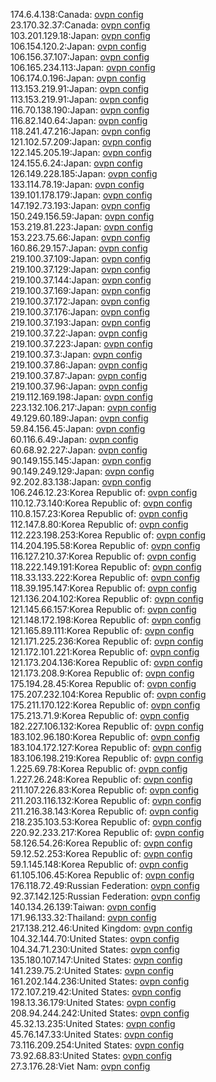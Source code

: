 174.6.4.138:Canada: [ovpn config](vpn/174_6_4_138.ovpn)  
23.170.32.37:Canada: [ovpn config](vpn/23_170_32_37.ovpn)  
103.201.129.18:Japan: [ovpn config](vpn/103_201_129_18.ovpn)  
106.154.120.2:Japan: [ovpn config](vpn/106_154_120_2.ovpn)  
106.156.37.107:Japan: [ovpn config](vpn/106_156_37_107.ovpn)  
106.165.234.113:Japan: [ovpn config](vpn/106_165_234_113.ovpn)  
106.174.0.196:Japan: [ovpn config](vpn/106_174_0_196.ovpn)  
113.153.219.91:Japan: [ovpn config](vpn/113_153_219_91.ovpn)  
113.153.219.91:Japan: [ovpn config](vpn/113_153_219_91.ovpn)  
116.70.138.190:Japan: [ovpn config](vpn/116_70_138_190.ovpn)  
116.82.140.64:Japan: [ovpn config](vpn/116_82_140_64.ovpn)  
118.241.47.216:Japan: [ovpn config](vpn/118_241_47_216.ovpn)  
121.102.57.209:Japan: [ovpn config](vpn/121_102_57_209.ovpn)  
122.145.205.19:Japan: [ovpn config](vpn/122_145_205_19.ovpn)  
124.155.6.24:Japan: [ovpn config](vpn/124_155_6_24.ovpn)  
126.149.228.185:Japan: [ovpn config](vpn/126_149_228_185.ovpn)  
133.114.78.19:Japan: [ovpn config](vpn/133_114_78_19.ovpn)  
139.101.178.179:Japan: [ovpn config](vpn/139_101_178_179.ovpn)  
147.192.73.193:Japan: [ovpn config](vpn/147_192_73_193.ovpn)  
150.249.156.59:Japan: [ovpn config](vpn/150_249_156_59.ovpn)  
153.219.81.223:Japan: [ovpn config](vpn/153_219_81_223.ovpn)  
153.223.75.66:Japan: [ovpn config](vpn/153_223_75_66.ovpn)  
160.86.29.157:Japan: [ovpn config](vpn/160_86_29_157.ovpn)  
219.100.37.109:Japan: [ovpn config](vpn/219_100_37_109.ovpn)  
219.100.37.129:Japan: [ovpn config](vpn/219_100_37_129.ovpn)  
219.100.37.144:Japan: [ovpn config](vpn/219_100_37_144.ovpn)  
219.100.37.169:Japan: [ovpn config](vpn/219_100_37_169.ovpn)  
219.100.37.172:Japan: [ovpn config](vpn/219_100_37_172.ovpn)  
219.100.37.176:Japan: [ovpn config](vpn/219_100_37_176.ovpn)  
219.100.37.193:Japan: [ovpn config](vpn/219_100_37_193.ovpn)  
219.100.37.22:Japan: [ovpn config](vpn/219_100_37_22.ovpn)  
219.100.37.223:Japan: [ovpn config](vpn/219_100_37_223.ovpn)  
219.100.37.3:Japan: [ovpn config](vpn/219_100_37_3.ovpn)  
219.100.37.86:Japan: [ovpn config](vpn/219_100_37_86.ovpn)  
219.100.37.87:Japan: [ovpn config](vpn/219_100_37_87.ovpn)  
219.100.37.96:Japan: [ovpn config](vpn/219_100_37_96.ovpn)  
219.112.169.198:Japan: [ovpn config](vpn/219_112_169_198.ovpn)  
223.132.106.217:Japan: [ovpn config](vpn/223_132_106_217.ovpn)  
49.129.60.189:Japan: [ovpn config](vpn/49_129_60_189.ovpn)  
59.84.156.45:Japan: [ovpn config](vpn/59_84_156_45.ovpn)  
60.116.6.49:Japan: [ovpn config](vpn/60_116_6_49.ovpn)  
60.68.92.227:Japan: [ovpn config](vpn/60_68_92_227.ovpn)  
90.149.155.145:Japan: [ovpn config](vpn/90_149_155_145.ovpn)  
90.149.249.129:Japan: [ovpn config](vpn/90_149_249_129.ovpn)  
92.202.83.138:Japan: [ovpn config](vpn/92_202_83_138.ovpn)  
106.246.12.23:Korea Republic of: [ovpn config](vpn/106_246_12_23.ovpn)  
110.12.73.140:Korea Republic of: [ovpn config](vpn/110_12_73_140.ovpn)  
110.8.157.23:Korea Republic of: [ovpn config](vpn/110_8_157_23.ovpn)  
112.147.8.80:Korea Republic of: [ovpn config](vpn/112_147_8_80.ovpn)  
112.223.198.253:Korea Republic of: [ovpn config](vpn/112_223_198_253.ovpn)  
114.204.195.58:Korea Republic of: [ovpn config](vpn/114_204_195_58.ovpn)  
116.127.210.37:Korea Republic of: [ovpn config](vpn/116_127_210_37.ovpn)  
118.222.149.191:Korea Republic of: [ovpn config](vpn/118_222_149_191.ovpn)  
118.33.133.222:Korea Republic of: [ovpn config](vpn/118_33_133_222.ovpn)  
118.39.195.147:Korea Republic of: [ovpn config](vpn/118_39_195_147.ovpn)  
121.136.204.102:Korea Republic of: [ovpn config](vpn/121_136_204_102.ovpn)  
121.145.66.157:Korea Republic of: [ovpn config](vpn/121_145_66_157.ovpn)  
121.148.172.198:Korea Republic of: [ovpn config](vpn/121_148_172_198.ovpn)  
121.165.89.111:Korea Republic of: [ovpn config](vpn/121_165_89_111.ovpn)  
121.171.225.236:Korea Republic of: [ovpn config](vpn/121_171_225_236.ovpn)  
121.172.101.221:Korea Republic of: [ovpn config](vpn/121_172_101_221.ovpn)  
121.173.204.136:Korea Republic of: [ovpn config](vpn/121_173_204_136.ovpn)  
121.173.208.9:Korea Republic of: [ovpn config](vpn/121_173_208_9.ovpn)  
175.194.28.45:Korea Republic of: [ovpn config](vpn/175_194_28_45.ovpn)  
175.207.232.104:Korea Republic of: [ovpn config](vpn/175_207_232_104.ovpn)  
175.211.170.122:Korea Republic of: [ovpn config](vpn/175_211_170_122.ovpn)  
175.213.71.9:Korea Republic of: [ovpn config](vpn/175_213_71_9.ovpn)  
182.227.106.132:Korea Republic of: [ovpn config](vpn/182_227_106_132.ovpn)  
183.102.96.180:Korea Republic of: [ovpn config](vpn/183_102_96_180.ovpn)  
183.104.172.127:Korea Republic of: [ovpn config](vpn/183_104_172_127.ovpn)  
183.106.198.219:Korea Republic of: [ovpn config](vpn/183_106_198_219.ovpn)  
1.225.69.78:Korea Republic of: [ovpn config](vpn/1_225_69_78.ovpn)  
1.227.26.248:Korea Republic of: [ovpn config](vpn/1_227_26_248.ovpn)  
211.107.226.83:Korea Republic of: [ovpn config](vpn/211_107_226_83.ovpn)  
211.203.116.132:Korea Republic of: [ovpn config](vpn/211_203_116_132.ovpn)  
211.216.38.143:Korea Republic of: [ovpn config](vpn/211_216_38_143.ovpn)  
218.235.103.53:Korea Republic of: [ovpn config](vpn/218_235_103_53.ovpn)  
220.92.233.217:Korea Republic of: [ovpn config](vpn/220_92_233_217.ovpn)  
58.126.54.26:Korea Republic of: [ovpn config](vpn/58_126_54_26.ovpn)  
59.12.52.253:Korea Republic of: [ovpn config](vpn/59_12_52_253.ovpn)  
59.1.145.148:Korea Republic of: [ovpn config](vpn/59_1_145_148.ovpn)  
61.105.106.45:Korea Republic of: [ovpn config](vpn/61_105_106_45.ovpn)  
176.118.72.49:Russian Federation: [ovpn config](vpn/176_118_72_49.ovpn)  
92.37.142.125:Russian Federation: [ovpn config](vpn/92_37_142_125.ovpn)  
140.134.26.139:Taiwan: [ovpn config](vpn/140_134_26_139.ovpn)  
171.96.133.32:Thailand: [ovpn config](vpn/171_96_133_32.ovpn)  
217.138.212.46:United Kingdom: [ovpn config](vpn/217_138_212_46.ovpn)  
104.32.144.70:United States: [ovpn config](vpn/104_32_144_70.ovpn)  
104.34.71.230:United States: [ovpn config](vpn/104_34_71_230.ovpn)  
135.180.107.147:United States: [ovpn config](vpn/135_180_107_147.ovpn)  
141.239.75.2:United States: [ovpn config](vpn/141_239_75_2.ovpn)  
161.202.144.236:United States: [ovpn config](vpn/161_202_144_236.ovpn)  
172.107.219.42:United States: [ovpn config](vpn/172_107_219_42.ovpn)  
198.13.36.179:United States: [ovpn config](vpn/198_13_36_179.ovpn)  
208.94.244.242:United States: [ovpn config](vpn/208_94_244_242.ovpn)  
45.32.13.235:United States: [ovpn config](vpn/45_32_13_235.ovpn)  
45.76.147.33:United States: [ovpn config](vpn/45_76_147_33.ovpn)  
73.116.209.254:United States: [ovpn config](vpn/73_116_209_254.ovpn)  
73.92.68.83:United States: [ovpn config](vpn/73_92_68_83.ovpn)  
27.3.176.28:Viet Nam: [ovpn config](vpn/27_3_176_28.ovpn)  
